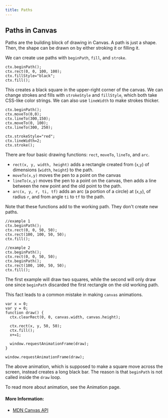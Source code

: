 ```yaml
---
title: Paths
---
```

## Paths in Canvas

Paths are the building block of drawing in Canvas. A path is just a shape. Then, the shape can be drawn on by either stroking it or filling it.

We can create use paths with `beginPath`, `fill`, and `stroke`.

```
ctx.beginPath();
ctx.rect(0, 0, 100, 100);
ctx.fillStyle="black";
ctx.fill();
```

This creates a black square in the upper-right corner of the canvas. We can change strokes and fills with `strokeStyle` and `fillStyle`, which both take CSS-like color strings. We can also use `lineWidth` to make strokes thicker.

```
ctx.beginPath();
ctx.moveTo(0,0);
ctx.lineTo(300,150);
ctx.moveTo(0, 100);
ctx.lineTo(300, 250);

ctx.strokeStyle="red";
ctx.lineWidth=2;
ctx.stroke();
```

There are four basic drawing functions: `rect`, `moveTo`, `lineTo`, and `arc`.

- `rect(x, y, width, height)` adds a rectangle created from (`x`,`y`) of dimensions (`width`, `height`) to the path.
- `moveTo(x,y)` moves the pen to a point on the canvas
- `lineTo(x,y)` moves the pen to a point on the canvas, then adds a line between the new point and the old point to the path.
- `arc(x, y, r, ti, tf)` adds an arc (a portion of a circle) at (`x`,`y`), of radius `r`, and from angle `ti` to `tf` to the path.

Note that these functions add to the working path. They don't create new paths.

```
//example 1
ctx.beginPath();
ctx.rect(0, 0, 50, 50);
ctx.rect(100, 100, 50, 50);
ctx.fill();

//example 2
ctx.beginPath();
ctx.rect(0, 0, 50, 50);
ctx.beginPath();
ctx.rect(100, 100, 50, 50);
ctx.fill();
```

The first example will draw two squares, while the second will only draw one since `beginPath` discarded the first rectangle on the old working path.

This fact leads to a common mistake in making `canvas` animations.

```
var x = 0;
var y = 0;
function draw() {
  ctx.clearRect(0, 0, canvas.width, canvas.height);

  ctx.rect(x, y, 50, 50);
  ctx.fill();
  x+=1;

  window.requestAnimationFrame(draw);
}

window.requestAnimationFrame(draw);
```

The above animation, which is supposed to make a square move across the screen, instead creates a long black bar. The reason is that `beginPath` is not called inside the `draw` loop.

To read more about animation, see the Animation page.

#### More Information:

- [MDN Canvas API](https://developer.mozilla.org/en-US/docs/Web/API/Canvas_API)


